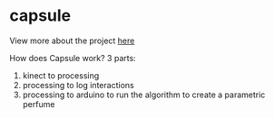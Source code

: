 # capsule

View more about the project <a href="http://www.capsuleproject.io"> here </a> 

How does Capsule work? 
3 parts: 
1. kinect to processing 
2. processing to log interactions 
3. processing to arduino to run the algorithm to create a parametric perfume

